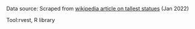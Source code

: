 Data source: Scraped from [wikipedia article on tallest statues](https://en.wikipedia.org/wiki/List_of_tallest_statues) (Jan 2022)

Tool:rvest, R library 

